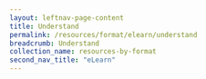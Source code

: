 ```yaml
---
layout: leftnav-page-content
title: Understand
permalink: /resources/format/elearn/understand
breadcrumb: Understand
collection_name: resources-by-format
second_nav_title: "eLearn"
---
```


